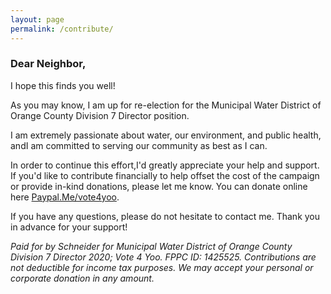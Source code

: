 ```yaml
---
layout: page
permalink: /contribute/
---
```

### Dear Neighbor, 

I hope this finds you well! 

As you may know, I am up for re-election for the Municipal Water District of Orange County Division 7 Director position. 

I am extremely passionate about water, our environment, and public health, andI am committed to serving our community as best as I can.


In order to continue this effort,I'd greatly appreciate your help and support. If you'd like to contribute financially to help offset the cost of the campaign or provide in-kind donations, please let me know. You can donate online here [Paypal.Me/vote4yoo](https://www.paypal.me/vote4yoo).

If you have any questions, please do not hesitate to contact me. Thank you in advance for your support!

_Paid for by Schneider for Municipal Water District of Orange County Division 7 Director 2020; Vote 4 Yoo. FPPC ID: 1425525. Contributions are not deductible for income tax purposes. We may accept your personal or corporate donation in any amount._